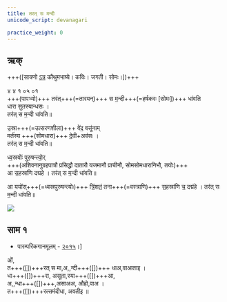 ```yaml
---
title: तरत् स मन्दी
unicode_script: devanagari  

practice_weight: 0
---   
```


## ऋक्

+++([सायणो [ऽत्र](https://archive.org/details/SamaVedaSanhitaWithSayanabhashyaVolume4SatyavrataSamasrami1877bis_201803/page/n37) कौथुमभाष्ये। कविः। जगती। सोमः।])+++


४ ४ १ ०५ ०१  
+++(पापभ्यो)+++ तर॑त्+++(=तारयन्)+++ स म॒न्दी+++(=हर्षकरः [सोमः])+++ धा॑वति  
धारा सुतस्यान्धसः  ।  
तर॑त् स म॒न्दी धा॑वति॥

उ॒स्रा+++(=उत्सरणशीला)+++ वे॑द॒ वसू॑नाम्  
मर्त॑स्य +++(सोमधारा)+++ दे॒वी+अव॑सः ।   
तर॑त् स म॒न्दी धा॑वति॥  

ध्व॒स्रयोः॑ पुरु॒षन्त्यो॒र्  
+++(अशिवनानुग्रहपात्रौ प्रसिद्धौ दातारौ यजमानौ प्राचीनौ, सोमसोमधारानिभौ, तयोः)+++  
आ स॒हस्रा॑णि दद्महे ।
तर॑त् स म॒न्दी धा॑वति॥  

आ ययो॑स्+++(=ध्वस्रपुरुषन्त्योः)+++ त्रिं॒शतं॒ तना+++(=वस्त्राणि)+++ 
स॒हस्रा॑णि च॒ दद्म॑हे । 
तर॑त् स म॒न्दी धा॑वति॥  

![](../../images/soma-purification.png)

## साम १
- पारम्परिकगानमूलम् - [२०१५](https://archive.org/stream/sAmaveda-jaiminIya-paravastu-paramparA-docs/UDAKA%20SAANTHI%20SAAMAANI#page/n2/mode/1up&sa=D&ust=1542425956390000)।]

<div class="audioEmbed"  caption="रामानुजार्यः 1974 " src="https://archive
.org/download/jaiminIya-sAma-gAna-paravastu-tradition-rAmAnuja/tarat-sa-mandI.mp3"></div>
<div class="audioEmbed"  caption="गोपालार्यः 2015  " src="https://archive
.org/download/jaiminIya-sAma-gAna-paravastu-tradition-gopAla-2015/tarat-sa-mandI.mp3"></div>

ओं,  
त+++([])+++रत् स मा,अ,,न्दी+++([])+++ धाअ,वाआताइ ।  
धा+++([])+++रा, असूता,स्या+++([])+++आ,  
अ,,न्धा+++([])+++,असाअअ, औहो,वाअ ।  
त+++([])+++रत्समंदीधा, अवतीइ ॥



